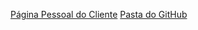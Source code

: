 [Página Pessoal do Cliente](https://luigi-rs.github.io/Web-Projects/APS/)
[Pasta do GitHub](https://github.com/Luigi-RS/Web-Projects/tree/main/APS)
